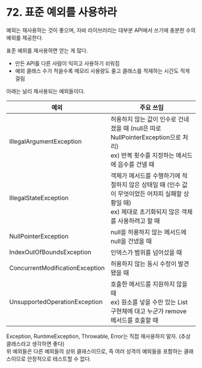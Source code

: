 # 72. 표준 예외를 사용하라

예외는 재사용하는 것이 좋으며, 자바 라이브러리는 대부분 API에서 쓰기에 충분한 수의 예외를 제공한다.

표준 예외를 재사용하면 얻는 게 많다.

- 만든 API를 다른 사람이 익히고 사용하기 쉬워짐
- 예외 클래스 수가 적을수록 메모리 사용량도 줄고 클래스를 적재하는 시간도 적게 걸림

아래는 널리 재사용되는 예외들이다.

| 예외                              | 주요 쓰임                                                                                           |
|---------------------------------|-------------------------------------------------------------------------------------------------|
| IllegalArgumentException        | 허용하지 않는 값이 인수로 건네졌을 때 (null은 따로 NullPointerException으로 처리) <br /> ex) 반복 횟수를 지정하는 메서드에 음수를 건넬 때 |
| IllegalStateException           | 객체가 메서드를 수행하기에 적절하지 않은 상태일 때 (인수 값이 무엇이었든 어차피 실패할 상황일 때) <br /> ex) 제대로 초기화되지 않은 객체를 사용하려고 할 때  |
| NullPointerException            | null을 허용하지 않는 메서드에 null을 건넸을 때                                                                  |
| IndexOutOfBoundsException       | 인덱스가 범위를 넘어섰을 때                                                                                 |
| ConcurrentModificationException | 허용하지 않는 동시 수정이 발견됐을 때                                                                           |
| UnsupportedOperationException   | 호출한 메서드를 지원하지 않을 때<br /> ex) 원소를 넣을 수만 있는 List 구현체에 대고 누군가 remove 메서드를 호출할 때                    |

Exception, RuntimeException, Throwable, Error는 직접 재사용하지 말자. (추상 클래스라고 생각하면 좋다)  
위 예외들은 다른 예외들의 상위 클래스이므로, 즉 여러 성격의 예외들을 포함하는 클래스이므로 안정적으로 테스트할 수 없다.